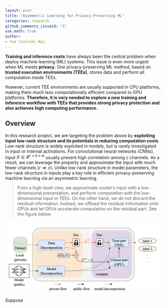 ```yaml
---
layout: post
title: "Asymmetric Learning for Privacy-Preserving ML"
categories: research
github_comments_issueid: "1"
use_math: true
author:
- Yue (Julien) Niu
---
```


**Training and inference costs** have always been the central problem 
when deploy machine learning (ML) systems. 
This issue is even more urgent when ML meets **privacy**.
One privacy-preserving ML method, based on **trusted execution environments (TEEs)**, 
stores data and perform all computation inside TEEs. 

However, current TEE environments are usually supported in CPU platforms, 
making them much less computationally efficient compared to GPU platforms. 
**Therefore, it is very needed to explore a new training and inference workflow with TEEs that
provides strong privacy protection and also achieves high computing performance.**

## Overview

In this research project, we are targeting the problem above by 
**exploiting input low-rank structure and its potentials in reducing computation costs**.
Low-rank structure is widely exploited in models, but 
is rarely investigated in input or internal activations.
For convolutional neural networks (CNNs), 
input $X \in R^{c\times h \times w}$ usually present high correlation among $c$ channels. 
As a result, we can leverage the property and approximate the input with 
much fewer channels ($r \ll c$).
Unlike low-rank structure in model parameters, the low-rank structure in inputs play a key role
in efficient privacy-preserving machine learning via an asymmetric learning.

>From a high-level view, we approximate model's input with a low-dimensional presentation, and
perform computation with the low-dimensional input in TEEs.
> On the other hand, we do not discard the residual information. 
> Instead, we offload the residual information onto GPUs and let GPUs accelerate computation
> on the residual part. See the figure below:


<img src="../assets/fig/asymml/overview.png" alt="Overview of the Asymmetric Learning" width="600"/>

Suppose